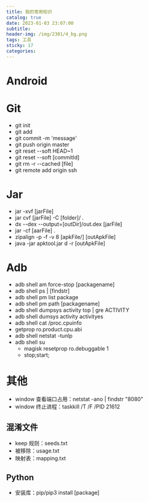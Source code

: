 ```yaml
---
title: 我的常用知识
catalog: true
date: 2023-01-03 23:07:00
subtitle:
header-img: /img/2301/4_bg.png
tags: 工具
sticky: 17
categories:
---
```


# Android



# Git
- git init
- git add
- git commit -m 'message'
- git push origin master
- git reset --soft HEAD~1
- git reset --soft [commitId]
- git rm -r --cached [file]
- git remote add origin ssh

# Jar
- jar -xvf [jarFile]
- jar cvf [jarFile] -C [folder]/ .
- dx --dex --output=[outDir]/out.dex [jarFile]
- jar -cf [aarFile] .
- zipalign -p -f -v 8 [apkFile/] [outApkFile]
- java -jar apktool.jar d -r [outApkFile]

# Adb
- adb shell am force-stop [packagename]
- adb shell ps | [findstr]
- adb shell pm list package
- adb shell pm path [packagename]
- adb shell dumpsys activity top | gre ACTIVITY
- adb shell dumsys activity activityes
- adb shell cat /proc.cpuinfo
- getprop ro.product.cpu.abi
- adb shell netstat -tunlp
- adb shell su 
    - magisk resetprop ro.debuggable 1
    - stop;start; 


# 其他
- window 查看端口占用：netstat -ano | findstr "8080"
- window 终止进程：taskkill /T /F /PID 21612

## 混淆文件

- keep 规则：seeds.txt
- 被移除：usage.txt
- 映射表：mapping.txt


## Python

- 安装库：pip/pip3 install [package]
